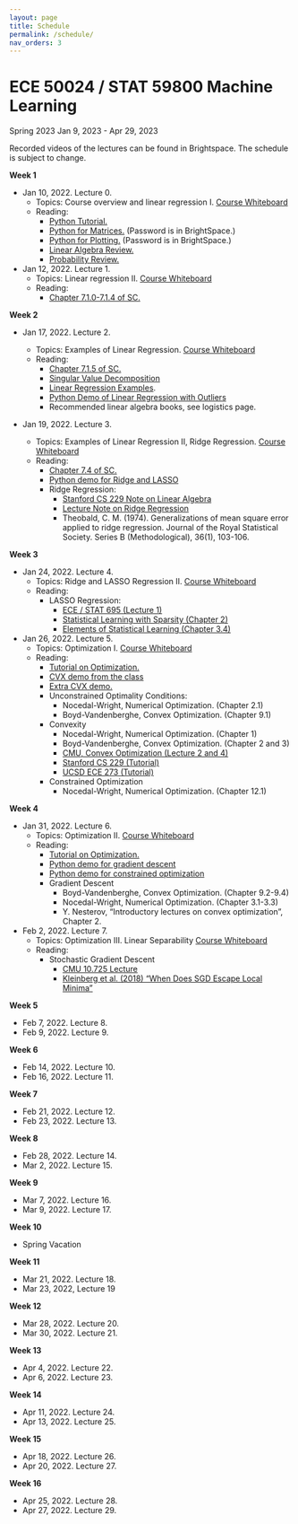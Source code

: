 ```yaml
---
layout: page
title: Schedule
permalink: /schedule/
nav_orders: 3
---
```


# ECE 50024 / STAT 59800 Machine Learning
Spring 2023
Jan 9, 2023 - Apr 29, 2023 

Recorded videos of the lectures can be found in Brightspace. The schedule is subject to change. 

**Week 1**
- Jan 10, 2022. Lecture 0. 
    - Topics: Course overview and linear regression I. [Course Whiteboard](https://purdue.brightspace.com/d2l/le/content/703824/viewContent/12013957/View)
    - Reading: 
        - [Python Tutorial.](../resources/python.html) 
        - [Python for Matrices.](https://drive.google.com/file/d/1H7oBGaskGj09dAYjE3uAScMsgOM2aS2S/view) (Password is in BrightSpace.)
        - [Python for Plotting.](https://drive.google.com/file/d/1U_RlofuGRKJMLgyqjwCmpJtC63mPUQ5V/view) (Password is in BrightSpace.)
        - [Linear Algebra Review.](https://engineering.purdue.edu/ChanGroup/ECE595/files/Tutorial_01_algebra.pdf)
        - [Probability Review.](https://engineering.purdue.edu/ChanGroup/ECE595/files/Tutorial_02_prob.pdf)
- Jan 12, 2022. Lecture 1.
    - Topics: Linear regression II. [Course Whiteboard](https://purdue.brightspace.com/d2l/le/content/703824/viewContent/12033762/View)
    - Reading:
        - [Chapter 7.1.0-7.1.4 of SC.](https://probability4datascience.com/) 

**Week 2**
- Jan 17, 2022. Lecture 2.
    - Topics: Examples of Linear Regression. [Course Whiteboard](https://purdue.brightspace.com/d2l/le/content/703824/viewContent/12058190/View)
    - Reading:
        - [Chapter 7.1.5 of SC.](https://probability4datascience.com/)
        - [Singular Value Decomposition](https://towardsdatascience.com/understanding-singular-value-decomposition-and-its-application-in-data-science-388a54be95d)
        - [Linear Regression Examples](https://engineering.purdue.edu/ChanGroup/ECE595/files/Tutorial_03_regression.pdf).
        - [Python Demo of Linear Regression with Outliers](https://colab.research.google.com/drive/1h_1oTz-Qocd-09KKTmbBw4E5mSa6UaCq?usp=sharing)
        - Recommended linear algebra books, see logistics page. 

- Jan 19, 2022. Lecture 3.
    - Topics: Examples of Linear Regression II, Ridge Regression. [Course Whiteboard](https://purdue.brightspace.com/d2l/le/content/703824/viewContent/12072976/View)
    - Reading:
        - [Chapter 7.4 of SC.](https://probability4datascience.com/)
        - [Python demo for Ridge and LASSO](https://colab.research.google.com/drive/1bljOM3wQJeFG_tX3u5HRDQy73KZULccW?usp=sharing)
        - Ridge Regression:
            - [Stanford CS 229 Note on Linear Algebra](http://cs229.stanford.edu/section/cs229-linalg.pdf)
            - [Lecture Note on Ridge Regression](https://arxiv.org/pdf/1509.09169.pdf)
            - Theobald, C. M. (1974). Generalizations of mean square error applied
to ridge regression. Journal of the Royal Statistical Society. Series B
(Methodological), 36(1), 103-106.
        
**Week 3**
- Jan 24, 2022. Lecture 4.
    - Topics: Ridge and LASSO Regression II. [Course Whiteboard](https://purdue.brightspace.com/d2l/le/content/703824/viewContent/12098685/View)
    - Reading:
        - LASSO Regression:
            - [ECE / STAT 695 (Lecture 1)](https://engineering.purdue.edu/ChanGroup/ECE695.html)
            - [Statistical Learning with Sparsity (Chapter 2)](https://web.stanford.edu/~hastie/StatLearnSparsity/)
            - [Elements of Statistical Learning (Chapter 3.4)](https://web.stanford.edu/~hastie/ElemStatLearn/)
- Jan 26, 2022. Lecture 5.
    - Topics: Optimization I. [Course Whiteboard](https://purdue.brightspace.com/d2l/le/content/703824/viewContent/12105986/View)
    - Reading:
        - [Tutorial on Optimization.](https://engineering.purdue.edu/ChanGroup/ECE595/files/Tutorial_04_optima.pdf)
        - [CVX demo from the class](https://colab.research.google.com/drive/1Hi_oJ8wEDOUGaxxBZV45fyJAMj2uVXiD?usp=sharing)
        - [Extra CVX demo.](https://engineering.purdue.edu/ChanGroup/ECE595/files/ECE595_demo_04.html)
        - Unconstrained Optimality Conditions:
            - Nocedal-Wright, Numerical Optimization. (Chapter 2.1)
            - Boyd-Vandenberghe, Convex Optimization. (Chapter 9.1)
        - Convexity
            - Nocedal-Wright, Numerical Optimization. (Chapter 1)
            - Boyd-Vandenberghe, Convex Optimization. (Chapter 2 and 3)
            - [CMU, Convex Optimization (Lecture 2 and 4)](https://www.stat.cmu.edu/~ryantibs/convexopt-F18/)
            - [Stanford CS 229 (Tutorial)](http://cs229.stanford.edu/section/cs229-cvxopt.pdf)
            - [UCSD ECE 273 (Tutorial)](http://eceweb.ucsd.edu/~gert/ECE273/CvxOptTutPaper.pdf)
        - Constrained Optimization
            - Nocedal-Wright, Numerical Optimization. (Chapter 12.1)

**Week 4**
- Jan 31, 2022. Lecture 6.
    - Topics: Optimization II. [Course Whiteboard](https://purdue.brightspace.com/d2l/le/content/703824/viewContent/12128963/View)
    - Reading:
        - [Tutorial on Optimization.](https://engineering.purdue.edu/ChanGroup/ECE595/files/Tutorial_04_optima.pdf)
        - [Python demo for gradient descent](https://engineering.purdue.edu/ChanGroup/ECE595/files/ECE595_demo_05.html)
        - [Python demo for constrained optimization](https://engineering.purdue.edu/ChanGroup/ECE595/files/ECE595_demo_06.html)
        - Gradient Descent
            - Boyd-Vandenberghe, Convex Optimization. (Chapter 9.2-9.4)
            - Nocedal-Wright, Numerical Optimization. (Chapter 3.1-3.3)
            - Y. Nesterov, “Introductory lectures on convex optimization”, Chapter 2.
- Feb 2, 2022. Lecture 7.
    - Topics: Optimization III. Linear Separability [Course Whiteboard](https://purdue.brightspace.com/d2l/le/content/703824/viewContent/12138830/View)
    - Reading:
         - Stochastic Gradient Descent
            - [CMU 10.725 Lecture](https://www.stat.cmu.edu/~ryantibs/convexopt/lectures/stochastic-gd.pdf)
            - [Kleinberg et al. (2018) “When Does SGD Escape Local Minima”](https://arxiv.org/pdf/1802.06175.pdf)

**Week 5**
- Feb 7, 2022. Lecture 8.
- Feb 9, 2022. Lecture 9.

**Week 6**
- Feb 14, 2022. Lecture 10.
- Feb 16, 2022. Lecture 11.

**Week 7**
- Feb 21, 2022. Lecture 12.
- Feb 23, 2022. Lecture 13.

**Week 8**
- Feb 28, 2022. Lecture 14.
- Mar 2, 2022. Lecture 15.

**Week 9**
- Mar 7, 2022. Lecture 16.
- Mar 9, 2022. Lecture 17.

**Week 10**  
- Spring Vacation

**Week 11**
- Mar 21, 2022. Lecture 18.
- Mar 23, 2022, Lecture 19

**Week 12**
- Mar 28, 2022. Lecture 20.
- Mar 30, 2022. Lecture 21.

**Week 13**
- Apr 4, 2022. Lecture 22.
- Apr 6, 2022. Lecture 23.

**Week 14**
- Apr 11, 2022. Lecture 24.
- Apr 13, 2022. Lecture 25.

**Week 15**
- Apr 18, 2022. Lecture 26.
- Apr 20, 2022. Lecture 27.

**Week 16**
- Apr 25, 2022. Lecture 28.
- Apr 27, 2022. Lecture 29.